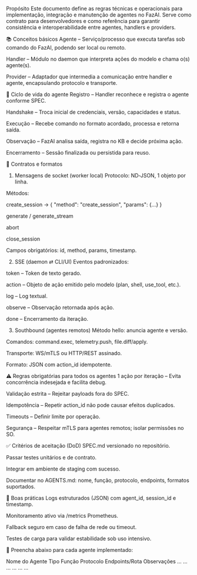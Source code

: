 Propósito
Este documento define as regras técnicas e operacionais para implementação, integração e manutenção de agentes no FazAI. Serve como contrato para desenvolvedores e como referência para garantir consistência e interoperabilidade entre agentes, handlers e providers.

📚 Conceitos básicos
Agente – Serviço/processo que executa tarefas sob comando do FazAI, podendo ser local ou remoto.

Handler – Módulo no daemon que interpreta ações do modelo e chama o(s) agente(s).

Provider – Adaptador que intermedia a comunicação entre handler e agente, encapsulando protocolo e transporte.

🔄 Ciclo de vida do agente
Registro – Handler reconhece e registra o agente conforme SPEC.

Handshake – Troca inicial de credenciais, versão, capacidades e status.

Execução – Recebe comando no formato acordado, processa e retorna saída.

Observação – FazAI analisa saída, registra no KB e decide próxima ação.

Encerramento – Sessão finalizada ou persistida para reuso.

📜 Contratos e formatos
1. Mensagens de socket (worker local)
Protocolo: ND‑JSON, 1 objeto por linha.

Métodos:

create_session → { "method": "create_session", "params": {...} }

generate / generate_stream

abort

close_session

Campos obrigatórios: id, method, params, timestamp.

2. SSE (daemon ⇄ CLI/UI)
Eventos padronizados:

token – Token de texto gerado.

action – Objeto de ação emitido pelo modelo (plan, shell, use_tool, etc.).

log – Log textual.

observe – Observação retornada após ação.

done – Encerramento da iteração.

3. Southbound (agentes remotos)
Método hello: anuncia agente e versão.

Comandos: command.exec, telemetry.push, file.diff/apply.

Transporte: WS/mTLS ou HTTP/REST assinado.

Formato: JSON com action_id idempotente.

⚠️ Regras obrigatórias para todos os agentes
1 ação por iteração – Evita concorrência indesejada e facilita debug.

Validação estrita – Rejeitar payloads fora do SPEC.

Idempotência – Repetir action_id não pode causar efeitos duplicados.

Timeouts – Definir limite por operação.

Segurança – Respeitar mTLS para agentes remotos; isolar permissões no SO.

✅ Critérios de aceitação (DoD)
SPEC.md versionado no repositório.

Passar testes unitários e de contrato.

Integrar em ambiente de staging com sucesso.

Documentar no AGENTS.md: nome, função, protocolo, endpoints, formatos suportados.

📌 Boas práticas
Logs estruturados (JSON) com agent_id, session_id e timestamp.

Monitoramento ativo via /metrics Prometheus.

Fallback seguro em caso de falha de rede ou timeout.

Testes de carga para validar estabilidade sob uso intensivo.

📝 Preencha abaixo para cada agente implementado:

Nome do Agente	Tipo	Função	Protocolo	Endpoints/Rota	Observações
…	…	…	…	…	…
